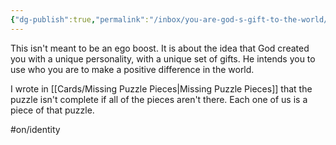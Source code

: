 ```yaml
---
{"dg-publish":true,"permalink":"/inbox/you-are-god-s-gift-to-the-world/"}
---
```



This isn't meant to be an ego boost. It is about the idea that God created you with a unique personality, with a unique set of gifts. He intends you to use who you are to make a positive difference in the world.

I wrote in [[Cards/Missing Puzzle Pieces\|Missing Puzzle Pieces]] that the puzzle isn't complete if all of the pieces aren't there. Each one of us is a piece of that puzzle.

#on/identity 